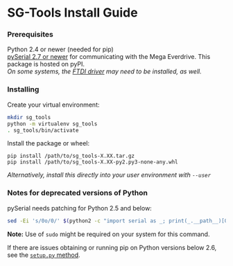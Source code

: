 # SG-Tools Install Guide

### Prerequisites

 Python 2.4 or newer (needed for pip)  
 [pySerial 2.7 or newer](https://github.com/pyserial/pyserial) for communicating with the Mega
  Everdrive. This package is hosted on pyPI.  
 _On some systems, the [FTDI driver](https://www.ftdichip.com/old2020/Drivers/VCP.htm) may need to
 be installed, as well._

### Installing

 Create your virtual environment:

  ```bash
  mkdir sg_tools
  python -m virtualenv sg_tools
  . sg_tools/bin/activate
  ```
  
 Install the package or wheel:

 `pip install /path/to/sg_tools-X.XX.tar.gz`  
 `pip install /path/to/sg_tools-X.XX-py2.py3-none-any.whl`

 _Alternatively, install this directly into your user environment with `--user`_

### __Notes for deprecated versions of Python__ 

  pySerial needs patching for Python 2.5 and below:

  ```bash
  sed -Ei 's/0o/0/' $(python2 -c "import serial as _; print(_.__path__)[0]")/serialposix.py
  ```
  __Note:__ Use of `sudo` might be required on your system for this command.  

 If there are issues obtaining or running pip on Python versions below 2.6, see the [`setup.py` method](INSTALL2.md).

